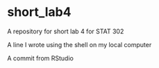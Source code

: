 # short_lab4
A repository for short lab 4 for STAT 302

A line I wrote using the shell on my local computer

A commit from RStudio
